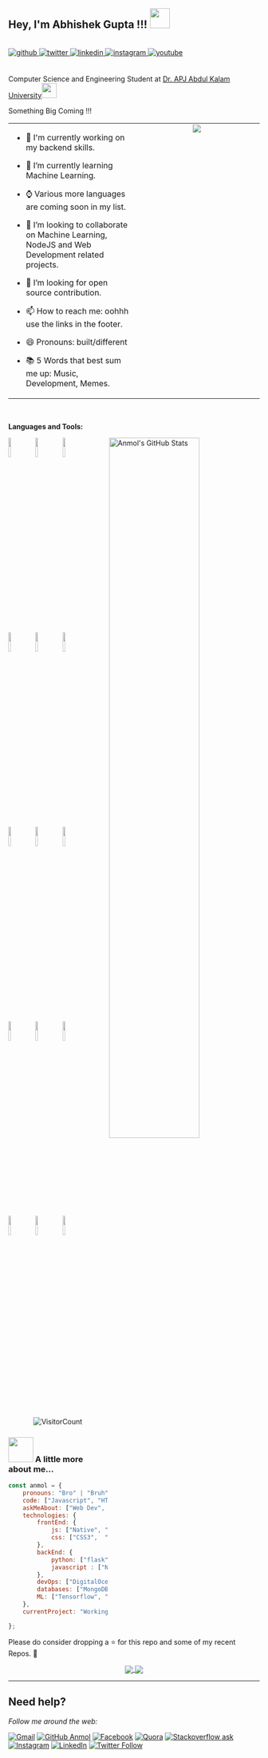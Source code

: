 <h2>Hey, I'm Abhishek Gupta !!! <img src="https://user-images.githubusercontent.com/74038190/242390692-0b335028-1d3d-4ee5-b5b3-a373d499be7e.gif" width="40"></h2> 
<br/>
<div align = 'left'>
<a href="https://github.com/cosmos-dx" target="_blank">
<img src=https://img.shields.io/badge/github-%2324292e.svg?&style=for-the-badge&logo=github&logoColor=white alt=github style="margin-bottom: 5px;" />
</a>
<a href="https://twitter.com/abhi18_01" target="_blank">
<img src=https://img.shields.io/badge/twitter-%2300acee.svg?&style=for-the-badge&logo=twitter&logoColor=white alt=twitter style="margin-bottom: 5px;" />
</a>
<a href="https://www.linkedin.com/in/abhishek-gupta-a1a44a203/" target="_blank">
<img src=https://img.shields.io/badge/linkedin-%231E77B5.svg?&style=for-the-badge&logo=linkedin&logoColor=white alt=linkedin style="margin-bottom: 5px;" />
</a>
<a href="https://instagram.com/abhishek.gupta0118" target="_blank">
<img src=https://img.shields.io/badge/instagram-%23000000.svg?&style=for-the-badge&logo=instagram&logoColor=white alt=instagram style="margin-bottom: 5px;" />
</a>
<a href="https://www.youtube.com/channel/UCstm-GlSpgVxFv8QetpS-iQ" target="_blank">
<img src=https://img.shields.io/badge/youtube-%23EE4831.svg?&style=for-the-badge&logo=youtube&logoColor=white alt=youtube style="margin-bottom: 5px;" />
</a>  
 <br /> <br />

Computer Science and Engineering Student at <a href="https://aktu.ac.in/">Dr. APJ Abdul Kalam University</a><img src="https://media.giphy.com/media/fYSnHlufseco8Fh93Z/giphy.gif" width="30">

Something Big Coming !!!
</em></p>

<table><tr><td valign="top" width="50%">

- 🔮 I'm currently working on my backend skills.
  
- 🌱 I’m currently learning Machine Learning.
  
- ⌚ Various more languages are coming soon in my list.

- 👯 I’m looking to collaborate on Machine Learning, NodeJS and Web Development related projects.
  
- 🤔 I’m looking for open source contribution. 
- 📫 How to reach me: oohhh use the links in the footer.
- 😄 Pronouns: built/different
- 📚 5 Words that best sum me up: Music, Development, Memes.


</td><td valign="top" width="50%">

<div align="center">
<img src="https://user-images.githubusercontent.com/74038190/240906093-9be4d344-6782-461a-b5a6-32a07bf7b34e.gif" />
</div>  


</td></tr></table>  

<br/>  




**Languages and Tools:** 

<p>
  <a href="https://github.com/anmolpant/SaniText">
    <img width="60%" align="right" alt="Anmol's GitHub Stats" src="https://github-readme-stats.vercel.app/api?username=cosmos-dx&show_icons=true&hide_border=true" />
  </a>
  
  
  <code><img width="10%" src="https://www.vectorlogo.zone/logos/python/python-ar21.svg"></code>
  <code><img width="10%" src="https://www.vectorlogo.zone/logos/nodejs/nodejs-horizontal.svg"></code>
  <code><img width="10%" src="https://www.vectorlogo.zone/logos/mongodb/mongodb-ar21.svg"></code>
  <br />
  <code><img width="10%" src="https://www.vectorlogo.zone/logos/w3_html5/w3_html5-ar21.svg"></code>
  <code><img width="10%" src="https://www.vectorlogo.zone/logos/tailwindcss/tailwindcss-ar21.svg"></code>
  <code><img width="10%" src="https://www.vectorlogo.zone/logos/javascript/javascript-ar21.svg"></code>
  <br />
  <code><img width="10%" src="https://www.vectorlogo.zone/logos/mysql/mysql-ar21.svg"></code>
  <code><img width="10%" src="https://www.vectorlogo.zone/logos/java/java-ar21.svg"></code>
  <code><img width="10%" src="https://www.vectorlogo.zone/logos/pocoo_flask/pocoo_flask-ar21.svg"></code>
  <br />
  <code><img width="10%" src="https://www.vectorlogo.zone/logos/git-scm/git-scm-ar21.svg"></code>
  <code><img width="10%" src="https://www.vectorlogo.zone/logos/jquery/jquery-ar21.svg"></code>
  <code><img width="10%" src="https://www.vectorlogo.zone/logos/golang/golang-horizontal.svg"></code>
  <br />
  <code><img width="10%" src="https://www.vectorlogo.zone/logos/digitalocean/digitalocean-ar21.svg"></code>
  <code><img width="10%" src="https://www.vectorlogo.zone/logos/json/json-ar21.svg"></code>
  <code><img width="10%" src="https://www.vectorlogo.zone/logos/github/github-ar21.svg"></code>
  
</p>

<div align="center">

![VisitorCount](https://profile-counter.glitch.me/{anmolpant}/count.svg)

</div>


### <img src="https://media.giphy.com/media/VgCDAzcKvsR6OM0uWg/giphy.gif" width="50"> A little more about me...  

```javascript
const anmol = {
    pronouns: "Bro" | "Bruh",
    code: ["Javascript", "HTML", "Python", "Java", "C++"],
    askMeAbout: ["Web Dev", "Tech", "Machine learning", "Software Development", "TV Shows", "Content Writing", "Memes"],
    technologies: {
        frontEnd: {
            js: ["Native", "jQuery"],
            css: ["CSS3",  "Bootstrap"]
        },
        backEnd: {
            python: ["flask"]
            javascript : ["NodeJS"]
        },
        devOps: ["DigitalOcean"]
        databases: ["MongoDB", "MySql", "sqlite", "phpMyAdmin"],
        ML: ["Tensorflow", "Keras", "Sklearn", "open-cv", "matplotlib", "pandas", "Octave"]
    },
    currentProject: "Working on techmed my current project for helping end users who faces issues while seeking medicines near them.",

};
```

Please do consider dropping a ⭐ for this repo and some of my recent Repos. 🥺

<p align="center">
  <a href="https://github.com/anmolpant/Detecting-COVID-19-from-X-Ray">
    <img align="center" src="https://github-readme-stats.vercel.app/api/pin/?username=cosmos-dx&repo=ALone" />
  </a>
  <a href="https://github.com/anmolpant/ULMFiT-Sentiment">
    <img align="center" src="https://github-readme-stats.vercel.app/api/pin/?username=cosmos-dx&repo=codetantra" />
  </a>


---

## Need help?
<i>Follow me around the web:</i><br>

[![Gmail](https://img.shields.io/badge/%20-Send%20Mail-black?color=14171A&labelColor=ef5350&logo=gmail&logoColor=ffffff)](mailto:abhishekgupta0118?subject=From%20GitHub&body=Hi,%20there.%20Found%20you%20from%20GitHub.) [![GitHub Anmol](https://img.shields.io/github/followers/cosmos-dx?label=follow&style=social)](https://github.com/cosmos-dx) [![Facebook](https://img.shields.io/badge/Facebook-add-blue.svg?logo=facebook&logoColor=white)](https://www.facebook.com/profile.php?id=100002567964281) [![Quora](https://img.shields.io/badge/Quora-ask-red.svg?logo=quora)](https://www.quora.com/profile/Abhishek-Gupta-3459) [![Stackoverflow ask](https://img.shields.io/badge/StackOverflow-ask-orange)](https://stackoverflow.com/users/8885810/abhishek-gupta) [![Instagram](https://img.shields.io/badge/Instagram-follow-purple.svg?logo=instagram&logoColor=white)](https://www.instagram.com/abhishek.gupta0118/) [![LinkedIn](https://img.shields.io/badge/LinkedIn-connect-blue.svg?logo=linkedin&logoColor=white)](https://www.linkedin.com/in/abhishek-gupta-a1a44a203/) [![Twitter Follow](https://img.shields.io/twitter/follow/Abhishek?style=social)](https://twitter.com/abhi18_01) 

</p>
